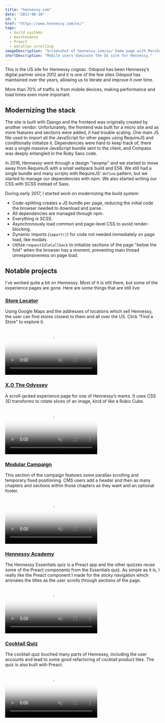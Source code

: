 ```yaml
---
title: "hennessy.com"
date: "2017-08-10"
id: 1
href: "https://www.hennessy.com/us/"
tags:
  - build systems
  - maintenance
  - Preact
  - parallax scrolling
imageDescription: "Screenshot of hennessy.com/us/ home page with Marshall Taylor riding a bicycle."
shortDescription: "Mobile users dominate the US site for Hennessy."
---
```


This is the US site for Hennessy cognac. Odopod has been Hennessy’s digital partner since 2012 and it is one of the few sites Odopod has maintained over the years, allowing us to iterate and improve it over time.

More than 70% of traffic is from mobile devices, making performance and load times even more important.

## Modernizing the stack

The site is built with Django and the frontend was originally created by another vendor. Unfortunately, the frontend was built for a micro site and as more features and sections were added, it had trouble scaling. One main JS file used to import all the JavaScript for other pages using RequireJS and conditionally initialize it. Dependencies were hard to keep track of, there was a single massive JavaScript bundle sent to the client, and Compass was deeply entangled in the Ruby Sass code.

In 2016, Hennessy went through a design "revamp" and we started to move away from RequireJS with a small webpack build and ES6. We still had a single bundle and many scripts with RequireJS' `define` pattern, but we started to manage our dependencies with npm. We also started writing our CSS with SCSS instead of Sass.

During early 2017, I started work on modernizing the build system:

* Code-splitting creates a JS bundle per page, reducing the initial code the browser needed to download and parse.
* All dependencies are managed through npm.
* Everything is SCSS.
* Asynchronously load common and page-level CSS to avoid render-blocking.
* Dynamic imports (`import()`) for code not needed immediately on page load, like modals.
* Utilize `requestIdleCallback` to initialize sections of the page "below the fold" when the browser has a moment, preventing main thread unresponsiveness on page load.

## Notable projects

I've worked quite a bit on Hennessy. Most of it is still there, but some of the experience pages are gone. Here are some things that are still live:

### [Store Locator](https://www.hennessy.com/us/collection/master-blenders-selection-no-2/)

Using Google Maps and the addresses of locations which sell Hennessy, the user can find stores closest to them and all over the US. Click "Find a Store" to explore it.

<!-- markdownlint-disable MD033 -->
<video muted playsinline controls loop poster="/hennessy-store-locator-poster.png">
  <source src="hennessy-store-locator.webm" type="video/webm; codecs=vp9,vorbis">
  <source src="hennessy-store-locator.mp4" type="video/mp4">
</video>

### [X.O The Odyssey](https://www.hennessy.com/us/xo-the-odyssey/)

A scroll-jacked experience page for one of Hennessy’s marks. It uses CSS 3D transforms to rotate slices of an image, kind of like a Rubix Cube.

<video muted playsinline controls loop poster="/the-odyssey-poster.png">
  <source src="the-odyssey.webm" type="video/webm; codecs=vp9,vorbis">
  <source src="the-odyssey.mp4" type="video/mp4">
</video>

### [Modular Campaign](https://www.hennessy.com/us/collection/vs/?reveal)

This section of the campaign features some parallax scrolling and temporary fixed positioning. CMS users add a header and then as many chapters and sections within those chapters as they want and an optional footer.

<video muted playsinline controls loop poster="/hennessy-modular-campaign-poster.png">
  <source src="hennessy-modular-campaign.webm" type="video/webm; codecs=vp9,vorbis">
  <source src="hennessy-modular-campaign.mp4" type="video/mp4">
</video>

### [Hennessy Academy](https://www.hennessy.com/us/heritage/academy/)

The Hennessy Essentials quiz is a Preact app and the other quizzes reuse some of the Preact components from the Essentials quiz. As simple as it is, I really like the Preact component I made for the sticky navigation which animates the titles as the user scrolls through sections of the page.

<video muted playsinline controls loop poster="/heritage-culture-poster.png">
  <source src="heritage-culture.webm" type="video/webm; codecs=vp9,vorbis">
  <source src="heritage-culture.mp4" type="video/mp4">
</video>

### [Cocktail Quiz](https://www.hennessy.com/us/cocktail-quiz/)

The cocktail quiz touched many parts of Hennessy, including the user accounts and lead to some good refactoring of cocktail product tiles. The quiz is also built with Preact.

<video muted playsinline controls loop poster="/hennessy-cocktail-quiz-poster.png">
  <source src="hennessy-cocktail-quiz.webm" type="video/webm; codecs=vp9,vorbis">
  <source src="hennessy-cocktail-quiz.mp4" type="video/mp4">
</video>
